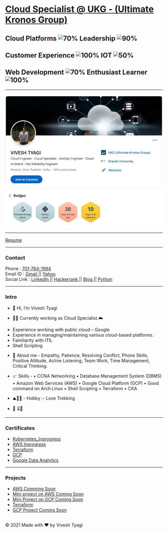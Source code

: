 # [Cloud Specialist @ UKG - (Ultimate Kronos Group)](https://www.ukg.com/) <br>

## Cloud Platforms ![70%](https://progress-bar.dev/70)  Leadership ![90%](https://progress-bar.dev/90)    
## Customer Experience ![100%](https://progress-bar.dev/100)  IOT ![50%](https://progress-bar.dev/50) 
## Web Development ![70%](https://progress-bar.dev/70)  Enthusiast Learner ![100%](https://progress-bar.dev/100)

---
<img src="image/linkedin.JPG?raw=true"/>
<img src="image/hackerrank.JPG?raw=true"/><br>

---
[Resume](/pdf/Resume-VT.pdf)

---
### Contact <br>
Phone : <a href="tel:+917017641994">701-764-1994</a> <br>
Email ID : <a href="mailto:vivesht@gmail.com"> Gmail </a> || <a href="mailto:vivesht@yahoo.com"> Yahoo </a> <br>
Social Link : <a href="https://www.linkedin.com/in/vivesh-tyagi-9085a9a9/" target="_blank"> LinkedIn </a> || <a href="https://www.hackerrank.com/vivesht/" target="_blank"> Hackerrank </a> || <a href="https://574n13y.blogspot.com/" target="_blank"> Blog </a> || <a href="https://www.coursera.org/account/accomplishments/certificate/ZKBBQ6UGNPAD" target="_blank"> Python </a>


---
### Intro <br>
- 👋 Hi, I’m Vivesh Tyagi

- 👨‍💻 Currently working as Cloud Specialist.☁️

* Experience working with public cloud – Google
* Experience in managing/maintaining various cloud-based platforms.
* Familiarity with ITIL
* Shell Scripting

- 📜 About me - Empathy, Patience, Resolving Conflict, Phone Skills, Positive Attitude, Active Listening, Team Work, Time Management, Critical Thinking.

- 📈 Skills - • CCNA Networking • Database Management System (DBMS) • Amazon Web Services (AWS) • Google Cloud Platform (GCP) • Good command on Arch Linux • Shell Scripting • Terraform • CKA

- ⛰️🧗‍♂️ - Hobby :- Love Trekking

- 👀 ⏳🍁

---

### Certificates
- [Kubernetes_Inprogress](https://github.com/574n13y?tab=projects/)
- [AWS Inprogress](https://github.com/574n13y?tab=projects/)
- [Terraform](https://www.credly.com/badges/38d12f01-bd5a-4abf-ab3d-ad649355bc2d)
- [GCP](https://www.cloudskillsboost.google/public_profiles/7af5f863-60ce-406d-b745-211af4c436e2)
- [Google Data Analytics](https://www.credly.com/badges/25edda88-babc-4129-a074-26f74690d18c)

---

### Projects
- [AWS Comming Soon](https://github.com/574n13y?tab=projects/)
- [Mini project on AWS Coming Soon](https://github.com/574n13y?tab=projects/)
- [Mini Project on GCP Coming Soon](https://github.com/574n13y?tab=projects/)
- [Terraform](https://github.com/574n13y/Terraform)
- [GCP Project Coming Soon](https://github.com/574n13y?tab=projects/)

<br>


 <footer>
          <div id="copyright">
                <div>
                    <span>&copy; 2021 Made with ❤️</span>
                    <span>by Vivesh Tyagi </span> 
                </div>
          </div>
 </footer>
